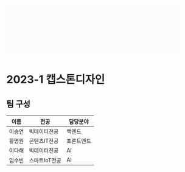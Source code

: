 <img src="frontend/AInterview.gif" width="456" height="132">

# 2023-1 캡스톤디자인

## 팀 구성

|이름|전공|담당분야|
|---|---|------|
|이승연|빅데이터전공|백엔드|
|황명원|콘텐츠IT전공|프론트엔드|
|이다해|빅데이터전공|AI|
|임수빈|스마트IoT전공|AI|
